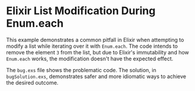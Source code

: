 # Elixir List Modification During Enum.each

This example demonstrates a common pitfall in Elixir when attempting to modify a list while iterating over it with `Enum.each`.  The code intends to remove the element `3` from the list, but due to Elixir's immutability and how `Enum.each` works, the modification doesn't have the expected effect.

The `bug.exs` file shows the problematic code.  The solution, in `bugSolution.exs`, demonstrates safer and more idiomatic ways to achieve the desired outcome.